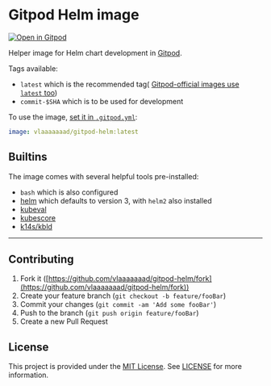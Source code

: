 # Gitpod Helm image

[![Open in Gitpod](https://gitpod.io/button/open-in-gitpod.svg)](https://gitpod.io#https://github.com/Vlaaaaaaad/gitpod-helm)

Helper image for Helm chart development in [Gitpod](https://gitpod.io).

Tags available:

- `latest` which is the recommended tag( [Gitpod-official images use `latest` too](https://hub.docker.com/r/gitpod/workspace-full/tags))
- `commit-$SHA` which is to be used for development

To use the image, [set it in `.gitpod.yml`](https://www.gitpod.io/docs/42_config_docker/):

```yaml
image: vlaaaaaaad/gitpod-helm:latest
```

## Builtins

The image comes with several helpful tools pre-installed:

- `bash` which is also configured
- [helm](https://helm.sh/) which defaults to version 3, with `helm2` also installed
- [kubeval](https://github.com/instrumenta/kubeval)
- [kubescore](https://github.com/zegl/kube-score)
- [k14s/kbld](https://github.com/k14s/kbld)

---

## Contributing

1. Fork it ([https://github.com/vlaaaaaaad/gitpod-helm/fork](https://github.com/vlaaaaaaad/gitpod-helm/fork))
2. Create your feature branch (`git checkout -b feature/fooBar`)
3. Commit your changes (`git commit -am 'Add some fooBar'`)
4. Push to the branch (`git push origin feature/fooBar`)
5. Create a new Pull Request

## License

This project is provided under the [MIT License](https://github.com/vlaaaaaaad/gitpod-helm/blob/master/LICENSE.md). See [LICENSE](https://github.com/vlaaaaaaad/gitpod-helm/blob/master/LICENSE.md) for more information.
